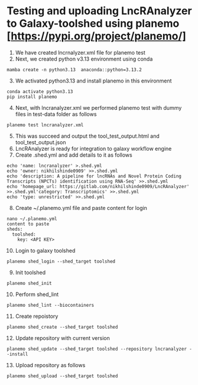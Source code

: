 # Testing and uploading LncRAnalyzer to Galaxy-toolshed using planemo [https://pypi.org/project/planemo/]

1. We have created lncrnalyzer.xml file for planemo test
2. Next, we created python v3.13 environment using conda
```
mamba create -n python3.13  anaconda::python=3.13.2
```
3. We activated python3.13 and install planemo in this environment
```
conda activate python3.13
pip install planemo
```
4. Next, with lncranalyzer.xml we performed planemo test with dummy files in test-data folder as follows
```
planemo test lncranalyzer.xml
```
5. This was succeed and output the  tool_test_output.html and tool_test_output.json
6. LncRAnalyzer is ready for integration to galaxy workflow engine
7. Create .shed.yml and add details to it as follows
```
echo 'name: lncranalyzer' >.shed.yml
echo 'owner: nikhilshinde0909' >>.shed.yml
echo 'description: A pipeline for lncRNAs and Novel Protein Coding Transcripts (NPCTs) identification using RNA-Seq' >>.shed.yml
echo 'homepage_url: https://gitlab.com/nikhilshinde0909/LncRAnalyzer' >>.shed.yml'category: Transcriptomics' >>.shed.yml
echo 'type: unrestricted' >>.shed.yml
```
8. Create ~/.planemo.yml file and paste content for login
```
nano ~/.planemo.yml
content to paste
sheds:
  toolshed:
    key: <API KEY>
```
10. Login to galaxy toolshed
```
planemo shed_login --shed_target toolshed
```
9. Init toolshed
```
planemo shed_init
```
10. Perform shed_lint
```
planemo shed_lint --biocontainers
```
11. Create repoistory
```
planemo shed_create --shed_target toolshed
```
12. Update repository with current version
```
planemo shed_update --shed_target toolshed --repository lncranalyzer --install
```
13. Upload repository as follows
```
planemo shed_upload --shed_target toolshed
```
